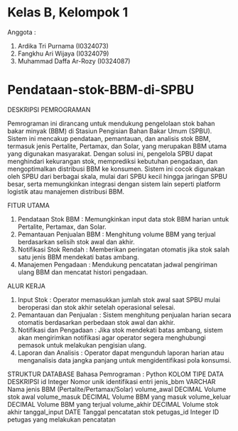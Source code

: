 # Kelas B, Kelompok 1
Anggota :
1. Ardika Tri Purnama (I0324073)
2. Fangkhu Ari Wijaya (I0324079)
3. Muhammad Daffa Ar-Rozy (I0324087)
   
# Pendataan-stok-BBM-di-SPBU
DESKRIPSI PEMROGRAMAN

Pemrograman ini dirancang untuk mendukung pengelolaan stok bahan bakar minyak (BBM) di Stasiun Pengisian Bahan Bakar Umum (SPBU). Sistem ini mencakup pendataan, pemantauan, dan analisis stok BBM, termasuk jenis Pertalite, Pertamax, dan Solar, yang merupakan BBM utama yang digunakan masyarakat. Dengan solusi ini, pengelola SPBU dapat menghindari kekurangan stok, memprediksi kebutuhan pengadaan, dan mengoptimalkan distribusi BBM ke konsumen. Sistem ini cocok digunakan oleh SPBU dari berbagai skala, mulai dari SPBU kecil hingga jaringan SPBU besar, serta memungkinkan integrasi dengan sistem lain seperti platform logistik atau manajemen distribusi BBM.

FITUR UTAMA 
1. Pendataan Stok BBM : Memungkinkan input data stok BBM harian untuk Pertalite, Pertamax, dan Solar.
2. Pemantauan Penjualan BBM : Menghitung volume BBM yang terjual berdasarkan selisih stok awal dan akhir.
3. Notifikasi Stok Rendah : Memberikan peringatan otomatis jika stok salah satu jenis BBM mendekati batas ambang.
4. Manajemen Pengadaan : Mendukung pencatatan jadwal pengiriman ulang BBM dan mencatat histori pengadaan.

ALUR KERJA
1. Input Stok : Operator memasukkan jumlah stok awal saat SPBU mulai beroperasi dan stok akhir setelah operasional selesai.
2. Pemantauan dan Penjualan : Sistem menghitung penjualan harian secara otomatis berdasarkan perbedaan stok awal dan akhir.
3. Notifikasi dan Pengadaan : Jika stok mendekati batas ambang, sistem akan mengirimkan notifikasi agar operator segera menghubungi pemasok untuk melakukan pengisian ulang.
4. Laporan dan Analisis : Operator dapat mengunduh laporan harian atau menganalisis data jangka panjang untuk mengidentifikasi pola konsumsi.

STRUKTUR DATABASE
Bahasa Pemrograman : Python 
KOLOM              TIPE DATA        DESKRIPSI 
id                 Integer          Nomor unik identifikasi entri
jenis_bbm          VARCHAR	        Nama jenis BBM (Pertalite/Pertamax/Solar)
volume_awal        DECIMAL	        Volume stok awal
volume_masuk       DECIMAL          Volume BBM yang masuk
volume_keluar      DECIMAL          Volume BBM yang terjual
volume_akhir       DECIMAL          Volume stok akhir
tanggal_input	     DATE             Tanggal pencatatan stok
petugas_id         Integer          ID petugas yang melakukan pencatatan






